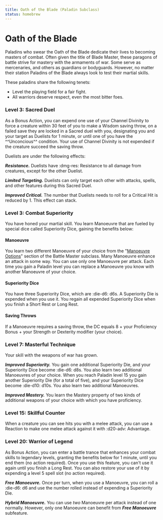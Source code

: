 ```yaml
---
title: Oath of the Blade (Paladin Subclass)
status: homebrew
---
```


# Oath of the Blade

Paladins who swear the Oath of the Blade dedicate their lives to becoming masters of combat. Often given the title of Blade Master, these paragons of battle strive for mastery with the armaments of war. Some serve as mercenaries, and others as guardians or bodyguards. However, no matter their station Paladins of the Blade always look to test their martial skills.

These paladins share the following tenets:

- Level the playing field for a fair fight.
- All warriors deserve respect, even the most bitter foes.

### Level 3: Sacred Duel

As a Bonus Action, you can expend one use of your Channel Divinity to force a creature within 30 feet of you to make a Wisdom saving throw, on a failed save they are locked in a Sacred duel with you, designating you and your target as Duelists for 1 minute, or until one of you have the ^^Unconcious^^ condition. Your use of Channel Divinity is not expended if the creature succeed the saving throw.

Duelists are under the following effects:

***Resistance.*** Duelists have :dmg-res: Resistance to all damage from creatures, except for the other Duelist. 

***Limited Targeting.*** Duelists can only target each other with attacks, spells, and other features during this Sacred Duel.

***Improved Critical.*** The number that Duelists needs to roll for a Critical Hit is reduced by 1. This effect can stack.

### Level 3: Combat Superiority

You have honed your martial skill. You learn Manoeuvre that are fueled by special dice called Superiority Dice, gaining the benefits below:

#### Manoeuvre

You learn two different Manoeuvre of your choice from the "[Manoeuvre Options]" section of the Battle Master subclass. Many Manoeuvre enhance an attack in some way. You can use only one Manoeuvre per attack. Each time you gain a Paladin level you can replace a Manoeuvre you know with another Manoeuvre of your choice.

[Manoeuvre Options]: ../../option/class-options/fighter-manoeuvre.md

#### Superiority Dice

You have three Superiority Dice, which are :die-d6: d6s. A Superiority Die is expended when you use it. You regain all expended Superiority Dice when you finish a Short Rest or Long Rest.

#### Saving Throws

If a Manoeuvre requires a saving throw, the DC equals 8 + your Proficiency Bonus + your Strength or Dexterity modifier (your choice).

### Level 7: Masterful Technique

Your skill with the weapons of war has grown. 

***Improved Superiority.*** You gain one additional Superiority Die, and your Superiority Dice become :die-d6: d8s. You also learn two additional Manoeuvres of your choice. When you reach Paladin level 15 you gain another Superiority Die (for a total of five), and your Superiority Dice become :die-d10: d10s. You also learn two additional Manoeuvres.

***Improved Mastery.*** You learn the Mastery property of two kinds of additional weapons of your choice with which you have proficiency.

### Level 15: Skillful Counter

When a creature you can see hits you with a melee attack, you can use a Reaction to make one melee attack against it with :d20-adv: Advantage.

### Level 20: Warrior of Legend

As Bonus Action, you can enter a battle trance that enhances your combat skills to legendary levels, granting the benefits below for 1 minute, until you end them (no action required). Once you use this feature, you can't use it again until you finish a Long Rest. You can also restore your use of it by expending a level 5 spell slot (no action required).

***Free Manoeuvre.*** Once per turn, when you use a Manoeuvre, you can roll a :die-d6: d6 and use the number rolled instead of expending a Superiority Die.

***Hybrid Manoeuvre.*** You can use *two* Manoeuvre per attack instead of one normally. However, only one Manoeuvre can benefit from _**Free Manoeuvre**_ subfeature.

